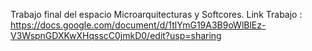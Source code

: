 Trabajo final del espacio Microarquitecturas y Softcores.
Link Trabajo : https://docs.google.com/document/d/1tlYmG19A3B9oWlBlEz-V3WspnGDXKwXHqsscC0jmkD0/edit?usp=sharing
